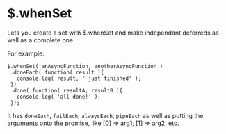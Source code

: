 # $.whenSet

Lets you create a set with $.whenSet and make independant deferreds as
well as a complete one. 

For example:

    $.whenSet( anAsyncFunction, anotherAsyncFunction )
     .doneEach( function( result ){
       console.log( result, ' just finished' );
     })
     .done( function( resultA, resultB ){
       console.log( 'all done!' );
     });

It has `doneEach`, `failEach`, `alwaysEach`, `pipeEach` as well as
putting the arguments onto the promise, like [0] => arg1, [1] => arg2,
etc. 
